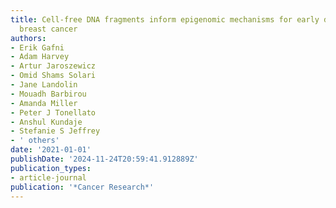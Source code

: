 ```yaml
---
title: Cell-free DNA fragments inform epigenomic mechanisms for early detection of
  breast cancer
authors:
- Erik Gafni
- Adam Harvey
- Artur Jaroszewicz
- Omid Shams Solari
- Jane Landolin
- Mouadh Barbirou
- Amanda Miller
- Peter J Tonellato
- Anshul Kundaje
- Stefanie S Jeffrey
- ' others'
date: '2021-01-01'
publishDate: '2024-11-24T20:59:41.912889Z'
publication_types:
- article-journal
publication: '*Cancer Research*'
---
```

